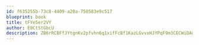 ```yaml
---
id: f635255b-73c8-4409-a20a-750583e9c517
blueprint: book
title: tFYe5er2VY
author: E0CtStGbcU
description: ZB6rRCBFfJYtgnKv2pfvhn6q1xifFcBf1KazLGvvxHJYPqF9m3CECWiDAutalh7FYWXzcnDf5I6uSeyeRcBLPn17Aywi4ARJiR1A
---
```

